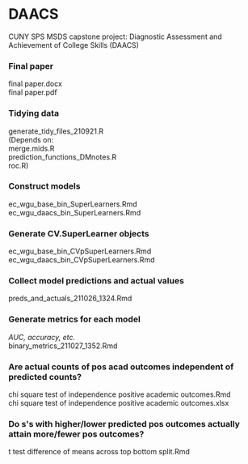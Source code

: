 # DAACS  
CUNY SPS MSDS capstone project: Diagnostic Assessment and Achievement of College Skills (DAACS)

### Final paper  
final paper.docx  
final paper.pdf  

### Tidying data  
generate_tidy_files_210921.R  
(Depends on:  
merge.mids.R  
prediction_functions_DMnotes.R  
roc.R)  

### Construct models  
ec_wgu_base_bin_SuperLearners.Rmd  
ec_wgu_daacs_bin_SuperLearners.Rmd  

### Generate CV.SuperLearner objects  
ec_wgu_base_bin_CVpSuperLearners.Rmd  
ec_wgu_daacs_bin_CVpSuperLearners.Rmd  

### Collect model predictions and actual values  
preds_and_actuals_211026_1324.Rmd  

### Generate metrics for each model  
*AUC, accuracy, etc.*  
binary_metrics_211027_1352.Rmd

### Are actual counts of pos acad outcomes independent of predicted counts?  
chi square test of independence positive academic outcomes.Rmd  
chi square test of independence positive academic outcomes.xlsx

### Do s's with higher/lower predicted pos outcomes actually attain more/fewer pos outcomes?  
t test difference of means across top bottom split.Rmd  